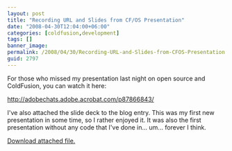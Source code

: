 ```yaml
---
layout: post
title: "Recording URL and Slides from CF/OS Presentation"
date: "2008-04-30T12:04:00+06:00"
categories: [coldfusion,development]
tags: []
banner_image: 
permalink: /2008/04/30/Recording-URL-and-Slides-from-CFOS-Presentation
guid: 2797
---
```


For those who missed my presentation last night on open source and ColdFusion, you can watch it here:

<a href="http://adobechats.adobe.acrobat.com/p87866843/">http://adobechats.adobe.acrobat.com/p87866843/</a>

I've also attached the slide deck to the blog entry. This was my first new presentation in some time, so I rather enjoyed it. It was also the first presentation without any code that I've done in... um... forever I think.<p><a href='enclosures/D{% raw %}%3A%{% endraw %}5Chosts{% raw %}%5Cwww%{% endraw %}2Ecoldfusionjedi{% raw %}%2Ecom%{% endraw %}5Cenclosures{% raw %}%2FOS%{% endraw %}2Epdf'>Download attached file.</a></p>